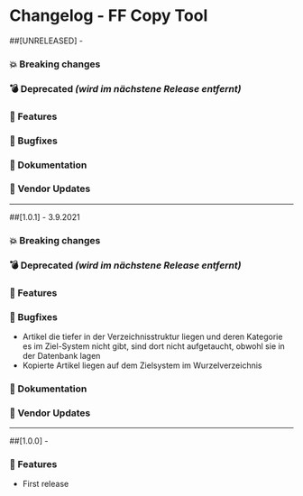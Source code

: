 # Changelog - FF Copy Tool

##[UNRELEASED] - 
### 💥 Breaking changes

### 💣 Deprecated *(wird im nächstene Release entfernt)*

### 🚀 Features

### 🐛 Bugfixes

### 📄 Dokumentation

### 📎 Vendor Updates

 ---

##[1.0.1] - 3.9.2021
### 💥 Breaking changes

### 💣 Deprecated *(wird im nächstene Release entfernt)*

### 🚀 Features

### 🐛 Bugfixes
* Artikel die tiefer in der Verzeichnisstruktur liegen und deren Kategorie es im Ziel-System nicht gibt, 
  sind dort nicht aufgetaucht, obwohl sie in der Datenbank lagen
* Kopierte Artikel liegen auf dem Zielsystem im Wurzelverzeichnis

### 📄 Dokumentation

### 📎 Vendor Updates

 ---

##[1.0.0] - 
### 🚀 Features
* First release